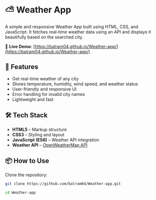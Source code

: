 # ⛅ Weather App

A simple and responsive Weather App built using HTML, CSS, and JavaScript. It fetches real-time weather data using an API and displays it beautifully based on the searched city.

🔗 **Live Demo**: [https://balram04.github.io/Weather-app/](https://balram04.github.io/Weather-app/)

## 🌟 Features

- Get real-time weather of any city
- Shows temperature, humidity, wind speed, and weather status
- User-friendly and responsive UI
- Error handling for invalid city names
- Lightweight and fast

## 🛠️ Tech Stack

- **HTML5** – Markup structure
- **CSS3** – Styling and layout
- **JavaScript (ES6)** – Weather API integration
- **Weather API** – [OpenWeatherMap API](https://openweathermap.org/api)

## 📦 How to Use

 Clone the repository:
   ```bash
   git clone https://github.com/balram04/Weather-app.git

 cd Weather-app


